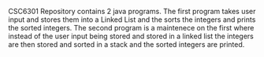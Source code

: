 CSC6301 Repository contains 2 java programs. The first program takes user input and stores them into a Linked List and the sorts the integers and prints the sorted integers. The second program is a maintenece on the first where instead of the user input being stored and stored in a linked list the integers are then stored and sorted in a stack and the sorted integers are printed.
